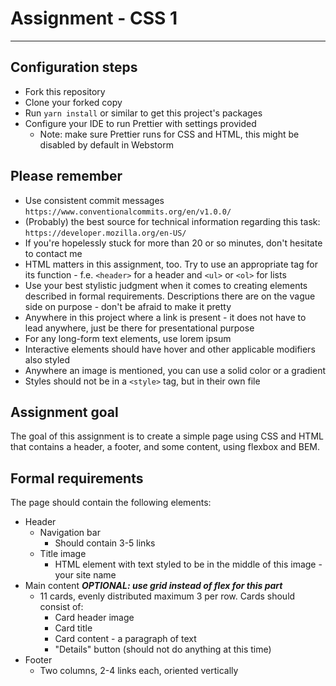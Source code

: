 
# Assignment - CSS 1

***

## Configuration steps

* Fork this repository
* Clone your forked copy
* Run `yarn install` or similar to get this project's packages
* Configure your IDE to run Prettier with settings provided
    * Note: make sure Prettier runs for CSS and HTML, this might be disabled by default in Webstorm

## Please remember

* Use consistent commit messages `https://www.conventionalcommits.org/en/v1.0.0/`
* (Probably) the best source for technical information regarding this task: `https://developer.mozilla.org/en-US/`
* If you're hopelessly stuck for more than 20 or so minutes, don't hesitate to contact me
* HTML matters in this assignment, too. Try to use an appropriate tag for its function - f.e. `<header>` for a header and `<ul>` or `<ol>` for lists 
* Use your best stylistic judgment when it comes to creating elements described in formal requirements. Descriptions there are on the vague side on purpose - don't be afraid to make it pretty
* Anywhere in this project where a link is present - it does not have to lead anywhere, just be there for presentational purpose
* For any long-form text elements, use lorem ipsum
* Interactive elements should have hover and other applicable modifiers also styled
* Anywhere an image is mentioned, you can use a solid color or a gradient
* Styles should not be in a `<style>` tag, but in their own file

## Assignment goal

The goal of this assignment is to create a simple page using CSS and HTML that contains a header, a footer, and some content, using flexbox and BEM.

## Formal requirements

The page should contain the following elements:
* Header
  * Navigation bar
    * Should contain 3-5 links
  * Title image
    * HTML element with text styled to be in the middle of this image - your site name
* Main content ***OPTIONAL: use grid instead of flex for this part***
  * 11 cards, evenly distributed maximum 3 per row. Cards should consist of:
    * Card header image
    * Card title
    * Card content - a paragraph of text
    * "Details" button (should not do anything at this time)
* Footer
  * Two columns, 2-4 links each, oriented vertically


